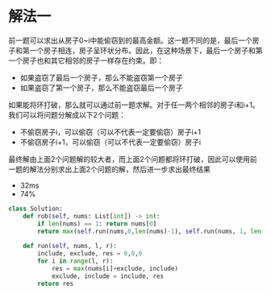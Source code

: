 # 解法一
前一题可以求出从房子0~i中能偷窃到的最高金额。这一题不同的是，最后一个房子和第一个房子相连，房子呈环状分布。因此，在这种场景下，最后一个房子和第一个房子也和其它相邻的房子一样存在约束。即：
- 如果盗窃了最后一个房子，那么不能盗窃第一个房子
- 如果盗窃了第一个房子，那么不能盗窃最后一个房子

如果能将环打破，那么就可以通过前一题求解。对于任一两个相邻的房子i和i+1。我们可以将问题分解成以下2个问题：
- 不偷窃房子i，可以偷窃（可以不代表一定要偷窃）房子i+1
- 不偷窃房子i+1，可以偷窃（可以不代表一定要偷窃）房子i

最终解由上面2个问题解的较大者，而上面2个问题都将环打破，因此可以使用前一题的解法分别求出上面2个问题的解，然后进一步求出最终结果

- 32ms
- 74%

```python
class Solution:
    def rob(self, nums: List[int]) -> int:
        if len(nums) == 1: return nums[0]
        return max(self.run(nums,0,len(nums)-1), self.run(nums, 1, len(nums)))
        
    def run(self, nums, l, r):
        include, exclude, res = 0,0,0
        for i in range(l, r):
            res = max(nums[i]+exclude, include)
            exclude, include = include, res
        return res
```
